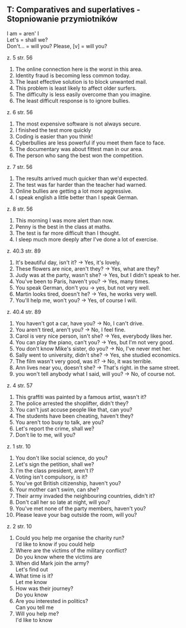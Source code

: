 ## T: Comparatives and superlatives - Stopniowanie przymiotników

I am = aren' I  
Let's = shall we?  
Don't... = will you?
Please, [v] = will you?

z. 5 str. 56
1. The online connection here is the worst in this area.
2. Identity fraud is becoming less common today.
3. The least effective solution is to block unwanted mail.
4. This problem is least likely to affect older surfers.
5. The difficulty is less easily overcome than you imagine.
6. The least difficult response is to ignore bullies.

z. 6 str. 56
1. The most expensive software is not always secure.
2. I finished the test more quickly
3. Coding is easier than you think!
4. Cyberbullies are less powerful if you meet them face to face.
5. The documentary was about fittest man in our area.
6. The person who sang the best won the competition.

z. 7 str. 56
1. The results arrived much quicker than we'd expected.
2. The test was far harder than the teacher had warned.
3. Online bullies are getting a lot more aggressive.
4. I speak english a little better than I speak German.

z. 8 str. 56
1. This morning I was more alert than now.
2. Penny is the best in the class at maths.
3. The test is far more difficult than I thought.
4. I sleep much more deeply after I've done a lot of exercise.

z. 40.3 str. 89
1. It's beautiful day, isn't it? → Yes, it's lovely.
2. These flowers are nice, aren't they? → Yes, what are they?
3. Judy was at the party, wasn't she? → Yes, but I didn't speak to her.
4. You've been to Paris, haven't you? → Yes, many times.
5. You speak German, don't you → yes, but not very well.
6. Martin looks tired, doesn't he? → Yes, he works very well. 
7. You'll help me, won't you? → Yes, of course I will.

z. 40.4 str. 89
1. You haven't got a car, have you? → No, I can't drive.
2. You aren't tired, aren't you? → No, I feel fine.
3. Carol is very nice person, isn't she? → Yes, everybody likes her.
4. You can play the piano, can't you? → Yes, but I'm not very good.
5. You don't know Mike's sister, do you? → No, I've never met her.
6. Sally went to university, didn't she? → Yes, she studied economics.
7. The film wasn't very good, was it? → No, it was terrible.
8. Ann lives near you, doesn't she? → That's right. in the same street.
9. you won't tell anybody what I said, will you? → No, of course not.

z. 4 str. 57
1. This graffiti was painted by a famous artist, wasn't it?
2. The police arrested the shoplifter, didn't they?
3. You can't just accuse people like that, can you?
4. The students have been cheating, haven't they?
5. You aren't too busy to talk, are you?
6. Let's report the crime, shall we?
7. Don't lie to me, will you?

z. 1 str. 10
1. You don't like social science, do you?
2. Let's sign the petition, shall we?
3. I'm the class president, aren't I?
4. Voting isn't compulsory, is it?
5. You've got British citizenship, haven't you?
6. Your mother can't swim, can she?
7. Their army invaded the neighbouring countries, didn't it?
8. Don't call her so late at night, will you?
9. You've met none of the party members, haven't you?
10. Please leave your bag outside the room, will you?

z. 2 str. 10
1. Could you help me organise the charity run?  
I'd like to know if you could help
2. Where are the victims of the military conflict?  
Do you know where the victims are
3. When did Mark join the army?  
Let's find out
4. What time is it?  
Let me know
5. How was their journey?  
Do you know
6. Are you interested in politics?  
Can you tell me
7. Will you help me?  
I'd like to know